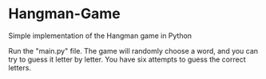# Hangman-Game
Simple implementation of the Hangman game in Python

Run the "main.py" file. The game will randomly choose a word, and you can try to guess it letter by letter. You have six attempts to guess the correct letters.
